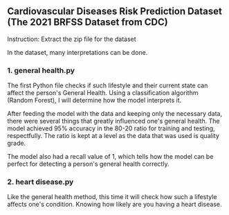 ## Cardiovascular Diseases Risk Prediction Dataset (The 2021 BRFSS Dataset from CDC)
Instruction: Extract the zip file for the dataset

In the dataset, many interpretations can be done. 

### 1. general health.py
The first Python file checks if such lifestyle and their current state can affect the person's General Health.
Using a classification algorithm (Random Forest), I will determine how the model interprets it.

After feeding the model with the data and keeping only the necessary data, there were several things that greatly influenced one's general health.
The model achieved 95% accuracy in the 80-20 ratio for training and testing, respectfully. The ratio is kept at a level as the data that was used is quality grade.

The model also had a recall value of 1, which tells how the model can be perfect for detecting a person's general health correctly. 

### 2. heart disease.py
Like the general health method, this time it will check how such a lifestyle affects one's condition. Knowing how likely are you having a heart disease.
